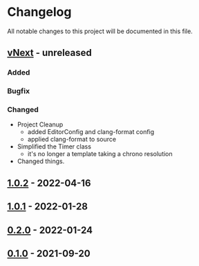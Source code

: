 # Changelog
All notable changes to this project will be documented in this file.

## [vNext] - unreleased

### Added

### Bugfix

### Changed
- Project Cleanup
  - added EditorConfig and clang-format config
  - applied clang-format to source
- Simplified the Timer class
  - it's no longer a template taking a chrono resolution
- Changed things.

## [1.0.2] - 2022-04-16

## [1.0.1] - 2022-01-28

## [0.2.0] - 2022-01-24

## [0.1.0] - 2021-09-20

[vNext]: https://github.com/jakoch/wikifolio_universe_converter/compare/v1.3.0...HEAD
[1.0.3]: https://github.com/jakoch/wikifolio_universe_converter/compare/v1.0.2...v1.0.3
[1.0.2]: https://github.com/jakoch/wikifolio_universe_converter/compare/v1.0.1...v1.0.2
[1.0.1]: https://github.com/jakoch/wikifolio_universe_converter/compare/v0.2.0...v1.0.1
[0.2.0]: https://github.com/jakoch/wikifolio_universe_converter/compare/v0.1.0...v0.2.0
[0.1.0]: https://github.com/jakoch/wikifolio_universe_converter/compare/7223ede99...v0.1.0